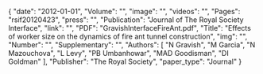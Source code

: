 {
    "date": "2012-01-01",
    "Volume": "",
    "image": "",
    "videos": "",
    "Pages": "rsif20120423",
    "press": "",
    "Publication": "Journal of The Royal Society Interface",
    "link": "",
    "PDF": "GravishInterfaceFireAnt.pdf",
    "Title": "Effects of worker size on the dynamics of fire ant tunnel construction",
    "img": "",
    "Number": "",
    "Supplementary": "",
    "Authors": [
        "N Gravish",
        "M Garcia",
        "N Mazouchova",
        "L Levy",
        "PB Umbanhowar",
        "MAD Goodisman",
        "DI Goldman"
    ],
    "Publisher": "The Royal Society",
    "paper_type": "Journal"
}
